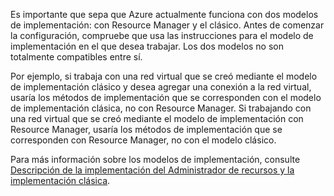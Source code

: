 Es importante que sepa que Azure actualmente funciona con dos modelos de implementación: con Resource Manager y el clásico. Antes de comenzar la configuración, compruebe que usa las instrucciones para el modelo de implementación en el que desea trabajar. Los dos modelos no son totalmente compatibles entre sí.

Por ejemplo, si trabaja con una red virtual que se creó mediante el modelo de implementación clásico y desea agregar una conexión a la red virtual, usaría los métodos de implementación que se corresponden con el modelo de implementación clásica, no con Resource Manager. Si trabajando con una red virtual que se creó mediante el modelo de implementación con Resource Manager, usaría los métodos de implementación que se corresponden con Resource Manager, no con el modelo clásico.

Para más información sobre los modelos de implementación, consulte [Descripción de la implementación del Administrador de recursos y la implementación clásica](../articles/resource-manager-deployment-model.md).



<!--HONumber=Nov16_HO2-->


